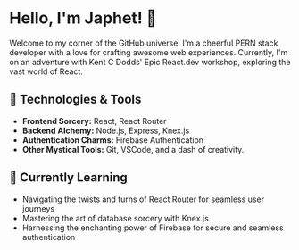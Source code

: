 # Hello, I'm Japhet! 👋

Welcome to my corner of the GitHub universe. I'm a cheerful PERN stack developer with a love for crafting awesome web experiences. Currently, I'm on an adventure with Kent C Dodds' Epic React.dev workshop, exploring the vast world of React.

## 🔧 Technologies & Tools

- **Frontend Sorcery:** React, React Router
- **Backend Alchemy:** Node.js, Express, Knex.js
- **Authentication Charms:** Firebase Authentication
- **Other Mystical Tools:** Git, VSCode, and a dash of creativity.

## 🌱 Currently Learning

- Navigating the twists and turns of React Router for seamless user journeys
- Mastering the art of database sorcery with Knex.js
- Harnessing the enchanting power of Firebase for secure and seamless authentication

